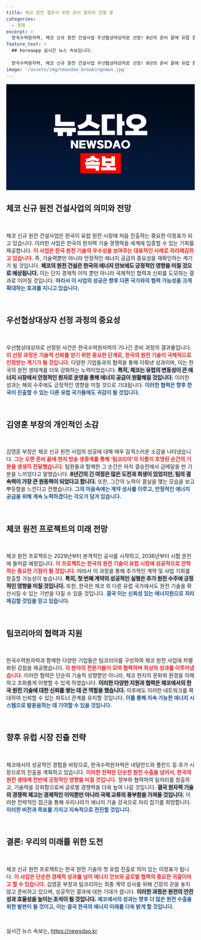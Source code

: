 ```yaml
---
title: 체코 원전 결혼식 위한 준비 철저히 진행 중
categories:
  - 경제
excerpt: >
  한국수력원자력, 체코 신규 원전 건설사업 우선협상대상자로 선정! 8년의 준비 끝에 유럽 원전 시장 첫 진출의 시작을 알리며, 24조 원 규모의 초대형 프로젝트에 도전한다. 결혼식까지의 긴장감 넘치는 여정을 함께 하세요!
feature_text: >
  ## koreaapp 실시간 뉴스 속보입니다.

  한국수력원자력, 체코 신규 원전 건설사업 우선협상대상자로 선정! 8년의 준비 끝에 유럽 원전 시장 첫 진출의 시작을 알리며, 24조 원 규모의 초대형 프로젝트에 도전한다. 결혼식까지의 긴장감 넘치는 여정을 함께 하세요!
image: '/assets/img/newsdao_breakingnews.jpg'
---
```


<p><img src="/assets/img/newsdao_breakingnews.jpg" alt="koreaapp 속보" /></p>

<h2>체코 신규 원전 건설사업의 의미와 전망</h2>

<p data-ke-size="size16">&nbsp;</p>

<p data-ke-size="size16">체코 신규 원전 건설사업은 한국이 유럽 원전 시장에 처음 진출하는 중요한 이정표가 되고 있습니다. 이러한 사업은 한국의 원자력 기술 경쟁력을 세계에 입증할 수 있는 기회를 제공합니다. <b><span style="color: #ee2323;">이 사업은 한국 원전 기술의 우수성을 보여주는 대표적인 사례로 자리매김하고 있습니다.</span></b> 즉, 기술력뿐만 아니라 안정적인 에너지 공급의 중요성을 재확인하는 계기가 될 것입니다. <b><span style="background-color: #21538527;">체코의 원전 건설은 한국의 에너지 안보에도 긍정적인 영향을 미칠 것으로 예상됩니다.</span></b> 이는 단지 경제적 이익 뿐만 아니라 국제적인 협력과 신뢰를 도모하는 결과로 이어질 것입니다. <b><span style="color: #1a5490;">따라서 이 사업의 성공은 향후 다른 국가와의 협력 가능성을 크게 확대하는 효과를 지니고 있습니다.</span></b></p>

<p data-ke-size="size16">&nbsp;</p>

<h2>우선협상대상자 선정 과정의 중요성</h2>

<p data-ke-size="size16">&nbsp;</p>

<p data-ke-size="size16">우선협상대상자로 선정된 사건은 한국수력원자력의 기나긴 준비 과정의 결과물입니다. <b><span style="color: #ee2323;">이 선정 과정은 기술적 신뢰를 얻기 위한 중요한 단계로, 한국의 원전 기술이 국제적으로 인정받는 계기가 될 것입니다.</span></b> 다양한 기업들과의 협력을 통해 이뤄낸 성과이며, 이는 한국의 원전 생태계를 더욱 강화하는 노력이었습니다. <b><span style="background-color: #21538527;">특히, 체코는 유럽의 변동성이 큰 에너지 시장에서 안정적인 원자로 운영을 통해 에너지 공급이 원활해질 것입니다.</span></b> 이러한 성과는 해외 수주에도 긍정적인 영향을 미칠 것으로 기대됩니다. <b><span style="color: #1a5490;">이러한 협력은 향후 한국이 진출할 수 있는 다른 유럽 국가들에도 귀감이 될 것입니다.</span></b></p>

<p data-ke-size="size16">&nbsp;</p>

<h2>김영훈 부장의 개인적인 소감</h2>

<p data-ke-size="size16">&nbsp;</p>

<p data-ke-size="size16">김영훈 부장은 체코 신규 원전 사업의 성공에 대해 매우 감격스러운 소감을 나타냈습니다. <b><span style="color: #ee2323;">그는 오랜 준비 끝에 현지 방송 생중계를 통해 ‘팀코리아’의 이름이 호명된 순간의 기분을 생생히 전달했습니다.</span></b> 팀원들과 함께한 그 순간은 마치 결승전에서 금메달을 딴 기분을 느끼었다고 말했습니다. <b><span style="background-color: #21538527;">8년간의 긴 여정은 많은 도전과 희생이 있었지만, 팀의 결속력이 가장 큰 원동력이 되었다고 합니다.</span></b> 또한, 그간의 노력이 결실을 맺는 모습을 보고 뿌듯함을 느낀다고 전했습니다. <b><span style="color: #1a5490;">그의 마음속에는 계약 성사를 이루고, 안정적인 에너지 공급을 위해 계속 노력하겠다는 각오가 담겨 있습니다.</span></b></p>

<p data-ke-size="size16">&nbsp;</p>

<h2>체코 원전 프로젝트의 미래 전망</h2>

<p data-ke-size="size16">&nbsp;</p>

<p data-ke-size="size16">체코 원전 프로젝트는 2029년부터 본격적인 공사를 시작하고, 2036년부터 시험 운전에 들어갈 예정입니다. <b><span style="color: #ee2323;">이 프로젝트는 한국의 원전 기술이 유럽 시장에 성공적으로 안착하는 중요한 기점이 될 것입니다.</span></b> 따라서 이 과정을 통해 추가적인 계약 및 사업 기회를 창출할 가능성이 높습니다. <b><span style="background-color: #21538527;">특히, 첫 번째 계약의 성공적인 실행은 추가 원전 수주에 긍정적인 영향을 미칠 것입니다.</span></b> 또한, 한국은 체코 외 다른 유럽 국가에서도 원전 기술을 확산시킬 수 있는 기반을 다질 수 있을 것입니다. <b><span style="color: #1a5490;">결국 이는 신뢰성 있는 에너지원으로 자리매김할 것임을 믿고 있습니다.</span></b></p>

<p data-ke-size="size16">&nbsp;</p>

<h2>팀코리아의 협력과 지원</h2>

<p data-ke-size="size16">&nbsp;</p>

<p data-ke-size="size16">한국수력원자력과 함께한 다양한 기업들은 팀코리아를 구성하여 체코 원전 사업에 차별화된 강점을 제공했습니다. <b><span style="color: #ee2323;">각 분야의 전문가들이 모여 협력하며 최상의 성과를 이루어냈습니다.</span></b> 이러한 협력은 단순히 기술적 성향뿐만 아니라, 체코 현지의 문화와 환경을 이해하고 조화롭게 이행할 수 있게 하였습니다. <b><span style="background-color: #21538527;">이러한 다양한 지원과 협력은 체코에서의 한국 원전 기술에 대한 신뢰를 쌓는 데 큰 역할을 했습니다.</span></b> 이후에도 이러한 네트워크를 확대하여 신뢰할 수 있는 파트너 관계를 유지할 것입니다. <b><span style="color: #1a5490;">이를 통해 지속 가능한 에너지 시스템으로 발돋움하는 데 기여할 수 있을 것입니다.</span></b></p>

<p data-ke-size="size16">&nbsp;</p>

<h2>향후 유럽 시장 진출 전략</h2>

<p data-ke-size="size16">&nbsp;</p>

<p data-ke-size="size16">체코에서의 성공적인 경험을 바탕으로, 한국수력원자력은 네덜란드와 폴란드 등 추가 시장으로의 진출을 계획하고 있습니다. <b><span style="color: #ee2323;">이러한 전략은 단순한 원전 수출을 넘어서, 한국의 원전 생태계 전반에 긍정적인 영향을 미칠 것입니다.</span></b> 정부와 협력하여 일자리를 창출하고, 기술력을 강화함으로써 글로벌 경쟁력을 더욱 높여 나갈 것입니다. <b><span style="background-color: #21538527;">결국 원자력 기술의 경쟁력 제고는 경제적인 이익뿐만 아니라 국제 교류의 풍부함을 가져올 것입니다.</span></b> 이러한 전략적인 접근을 통해 우리나라가 에너지 기술 강국으로 자리 잡기를 희망합니다. <b><span style="color: #1a5490;">이러한 비전과 목표를 가지고 지속적으로 전진할 것입니다.</span></b></p>

<p data-ke-size="size16">&nbsp;</p>

<h2>결론: 우리의 미래를 위한 도전</h2>

<p data-ke-size="size16">&nbsp;</p>

<p data-ke-size="size16">체코 신규 원전 프로젝트는 한국 원전 기술의 첫 유럽 진출로 의미 있는 이정표가 됩니다. <b><span style="color: #ee2323;">이 사업은 단순한 경제적 성과를 넘어 에너지 안보와 글로벌 협력의 중요한 귀결이라고 할 수 있습니다.</span></b> 김영훈 부장과 팀코리아는 최종 계약 성사를 위해 긴장의 끈을 놓지 않고 준비하고 있으며, 성공적인 결과에 대한 기대가 큽니다. <b><span style="background-color: #21538527;">이러한 과정은 원전의 안전성과 효율성을 높이는 초석이 될 것입니다.</span></b> <b><span style="color: #1a5490;">체코에서의 성과는 향후 더 많은 원전 수출을 위한 발판이 될 것이고, 이는 결국 한국의 에너지 미래를 더욱 밝게 할 것입니다.</span></b></p>

<p data-ke-size="size16">&nbsp;</p>
실시간 뉴스 속보는, <a href="https://newsdao.kr" rel="dofollow">https://newsdao.kr</a>


